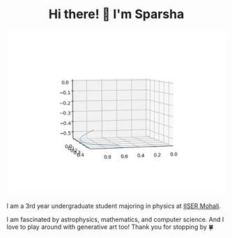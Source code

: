 <h1 align="center"> Hi there! 👋 I'm Sparsha </h1>

<p align="center"> <img src="sprott.gif"/> </p>

I am a 3rd year undergraduate student majoring in physics at [IISER Mohali](https://www.iisermohali.ac.in/).

I am fascinated by astrophysics, mathematics, and computer science. And I love to play around with generative art too! Thank you for stopping by 🍀
